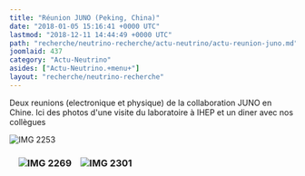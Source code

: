```yaml
---
title: "Réunion JUNO (Peking, China)"
date: "2018-01-05 15:16:41 +0000 UTC"
lastmod: "2018-12-11 14:44:49 +0000 UTC"
path: "recherche/neutrino-recherche/actu-neutrino/actu-reunion-juno.md"
joomlaid: 437
category: "Actu-Neutrino"
asides: ["Actu-Neutrino.+menu+"]
layout: "recherche/neutrino-recherche"
---
```

Deux reunions (electronique et physique) de la collaboration JUNO en Chine. Ici des photos d'une visite du laboratoire à IHEP et un diner avec nos collègues  

![IMG 2253](images/Recherche/neutrino/JUNO/gallery/July2017/IMG_2253.JPG "Large PMT (20")

###     ![IMG 2269](images/Recherche/neutrino/JUNO/gallery/July2017/IMG_2269.jpg "Dark room for the test of the Large PMT")    ![IMG 2301](images/Recherche/neutrino/JUNO/gallery/July2017/IMG_2301.jpg "Enjoying a good dinner with some colleagues ")
